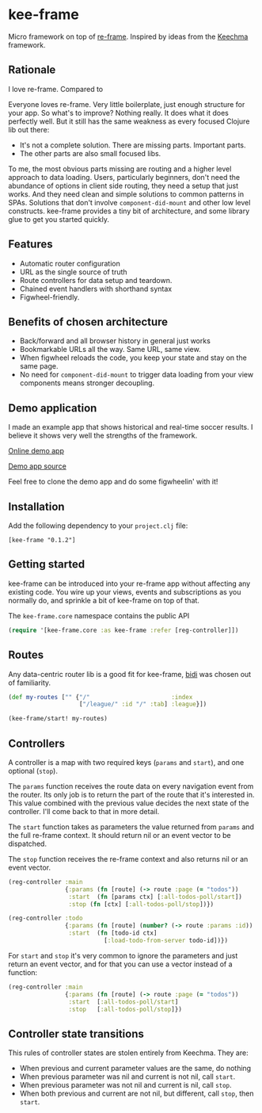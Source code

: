 # kee-frame

Micro framework on top of [re-frame](https://github.com/Day8/re-frame). Inspired by ideas from the [Keechma](https://keechma.com/) framework.

## Rationale
I love re-frame. Compared to 

Everyone loves re-frame. Very little boilerplate, just enough structure for your app. So what's to improve? Nothing really. It does what it does perfectly well. But it still has the same weakness as every focused Clojure lib out there:

* It's not a complete solution. There are missing parts. Important parts.
* The other parts are also small focused libs.

To me, the most obvious parts missing are routing and a higher level approach to data loading. Users, particularly beginners, don't need the abundance of options in client side routing, they need a setup that just works. And they need clean and simple solutions to common patterns in SPAs. Solutions that don't involve `component-did-mount` and other low level constructs. kee-frame provides a tiny bit of architecture, and some library glue to get you started quickly.

## Features
* Automatic router configuration
* URL as the single source of truth
* Route controllers for data setup and teardown.
* Chained event handlers with shorthand syntax
* Figwheel-friendly.

## Benefits of chosen architecture
* Back/forward and all browser history in general just works
* Bookmarkable URLs all the way. Same URL, same view.
* When figwheel reloads the code, you keep your state and stay on the same page.
* No need for `component-did-mount` to trigger data loading from your view components means stronger decoupling.

## Demo application
I made an example app that shows historical and real-time soccer results. I believe it shows very well the strengths of the framework.

[Online demo app](http://kee-frame-sample.herokuapp.com/) 

[Demo app source](https://github.com/ingesolvoll/kee-frame-sample)

Feel free to clone the demo app and do some figwheelin' with it!

## Installation
Add the following dependency to your `project.clj` file:
```
[kee-frame "0.1.2"]
```

## Getting started
kee-frame can be introduced into your re-frame app without affecting any existing code. You wire up your views, events and subscriptions as you normally do, and sprinkle a bit of kee-frame on top of that.

The `kee-frame.core` namespace contains the public API
```clojure
(require '[kee-frame.core :as kee-frame :refer [reg-controller]])
```

## Routes
Any data-centric router lib is a good fit for kee-frame, [bidi](https://github.com/juxt/bidi) was chosen out of familiarity.

```clojure
(def my-routes ["" {"/"                       :index
                    ["/league/" :id "/" :tab] :league}])

(kee-frame/start! my-routes)
```

## Controllers
A controller is a map with two required keys (`params` and `start`), and one optional (`stop`). 

The `params` function receives the route data on every navigation event from the router. Its only job is to return the part of the route that it's interested in. This value combined with the previous value decides the next state of the controller. I'll come back to that in more detail.

The `start` function takes as parameters the value returned from `params` and the full re-frame context. It should return nil or an event vector to be dispatched.

The `stop` function receives the re-frame context and also returns nil or an event vector.

```clojure      
(reg-controller :main
                {:params (fn [route] (-> route :page (= "todos"))
                 :start  (fn [params ctx] [:all-todos-poll/start])
                 :stop (fn [ctx] [:all-todos-poll/stop])})

(reg-controller :todo
                {:params (fn [route] (number? (-> route :params :id))
                 :start  (fn [todo-id ctx]
                           [:load-todo-from-server todo-id])})
```

For `start` and `stop` it's very common to ignore the parameters and just return an event vector, and for that you can use a vector instead of a function:

```clojure      
(reg-controller :main
                {:params (fn [route] (-> route :page (= "todos"))
                 :start  [:all-todos-poll/start]
                 :stop   [:all-todos-poll/stop]})
```

## Controller state transitions
This rules of controller states are stolen entirely from Keechma. They are:
* When previous and current parameter values are the same, do nothing
* When previous parameter was nil and current is not nil, call `start`.
* When previous parameter was not nil and current is nil, call `stop`.
* When both previous and current are not nil, but different, call `stop`, then `start`.
